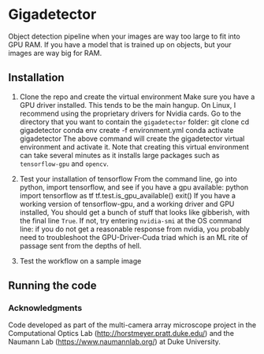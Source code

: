 # Gigadetector
Object detection pipeline when your images are way too large to fit into GPU RAM. If you have a model that is trained up on objects, but your images are way big for RAM.

<describe basic process here>

## Installation
1. Clone the repo and create the virtual environment
Make sure you have a GPU driver installed. This tends to be the main hangup. On Linux, I recommend using the proprietary drivers for Nvidia cards. Go to the directory that you want to contain the `gigadetector` folder:
   git clone <give html here>
   cd gigadetector
   conda env create -f environment.yml
   conda activate gigadetector
The above command will create the gigadetector virtual environment and activate it.  Note that creating this virtual environment can take several minutes as it installs large packages such as `tensorflow-gpu` and `opencv`.

2. Test your installation of tensorflow
From the command line, go into python, import tensorflow, and see if you have a gpu available:
    python
    import tensorflow as tf
    tf.test.is_gpu_available()
    exit()
If you have a working version of tensorflow-gpu, and a working driver and GPU installed, You should get a bunch of stuff that looks like gibberish, with the final line `True`. If not, try entering `nvidia-smi` at the OS command line: if you do not get a reasonable response from nvidia, you probably need to troubleshoot the GPU-Driver-Cuda triad which is an ML rite of passage sent from the depths of hell.

3. Test the workflow on a sample image
<instructions on how to run on a simple mcam image we have tucked away somewhere>


## Running the code


### Acknowledgments
Code developed as part of the multi-camera array microscope project in the Computational Optics Lab (http://horstmeyer.pratt.duke.edu/) and the Naumann Lab (https://www.naumannlab.org/) at Duke University.
